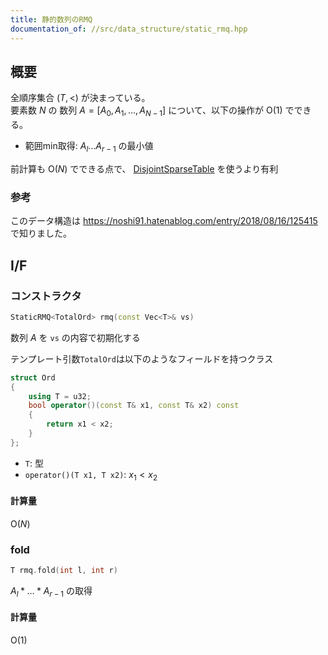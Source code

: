 ```yaml
---
title: 静的数列のRMQ
documentation_of: //src/data_structure/static_rmq.hpp
---
```


## 概要

全順序集合 $(T, <)$ が決まっている。  
要素数 $N$ の 数列 $A = \lbrack A _ 0, A _ 1, \dots , A _ {N-1}\rbrack$ について、以下の操作が $\mathrm{O}(1)$ でできる。

- 範囲min取得: $A _ l \dots A _ {r-1}$ の最小値

前計算も $\mathrm{O}(N)$ でできる点で、 [DisjointSparseTable](https://pachicobue.github.io/algolib/src/data_structure/ds_table.hpp) を使うより有利

### 参考

このデータ構造は https://noshi91.hatenablog.com/entry/2018/08/16/125415 で知りました。

## I/F

### コンストラクタ

```cpp
StaticRMQ<TotalOrd> rmq(const Vec<T>& vs)
```

数列 $A$ を `vs` の内容で初期化する

テンプレート引数`TotalOrd`は以下のようなフィールドを持つクラス

```cpp
struct Ord
{
    using T = u32;
    bool operator()(const T& x1, const T& x2) const
    {
        return x1 < x2;
    }
};
```

- `T`: 型
- `operator()(T x1, T x2)`: $x _ 1 < x _ 2$ 

#### 計算量

$\mathrm{O}(N)$

### fold

```cpp
T rmq.fold(int l, int r)
```

$A _ l \ast \dots \ast A _ {r-1}$ の取得

#### 計算量

$\mathrm{O}(1)$
